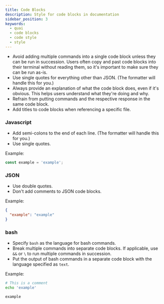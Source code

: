 ```yaml
---
title: Code Blocks
description: Style for code blocks in documentation
sidebar_position: 3
keywords:
  - quai
  - code blocks
  - code style
  - style
---
```


- Avoid adding multiple commands into a single code block unless they can be run in succession. Users often copy and past code blocks into their terminal without reading them, so it's important to make sure they can be run as-is.
- Use single quotes for everything other than JSON. (The formatter will handle this for you.)
- Always provide an explanation of what the code block does, even if it's obvious. This helps users understand what they're doing and why.
- Refrain from putting commands and the respective response in the same code block.
- Add titles to code blocks when referencing a specific file.

### Javascript

- Add semi-colons to the end of each line. (The formatter will handle this for you.)
- Use single quotes.

Example:

```js title="example.js"
const example = 'example';
```

### JSON

- Use double quotes.
- Don't add comments to JSON code blocks.

Example:

```json title="example.json"
{
  "example": "example"
}
```

### bash

- Specify `bash` as the language for bash commands.
- Break multiple commands into separate code blocks. If applicable, use `&&` or `\` to run multiple commands in succession.
- Put the output of bash commands in a separate code block with the language specified as `text`.

Example:

```bash
# This is a comment
echo 'example'
```

```text
example
```
